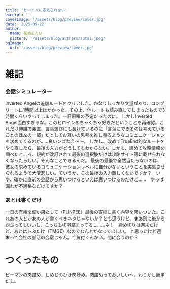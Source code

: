 ```yaml
---
title: 'ヒロインに応えられない'
excerpt: ''
coverImage: '/assets/blog/preview/cover.jpg'
date: '2025-09-22'
author:
  name: 花初そたい
  picture: '/assets/blog/authors/sotai.jpeg'
ogImage:
  url: '/assets/blog/preview/cover.jpg'
---
```

# 雑記
### 会話シミュレーター
Inverted Angelの追加ルートをクリアした。かなりしっかり文量があり、コンプリートに1時間以上はかかった。その上、他ルートも読み直してしまったもので3時間くらいやってしまった。一日原稿の予定だったのに。
しかしInverted Angel面白すぎるな。このヒロインめちゃくちゃ好きだということを再確認。これだけ博識で素直、言葉遊びにも長けているのに「言葉にできるのは考えていることのほんの一部」だとしてお互いの思考を推し量るようなコミュニケーションを求めてくるのが……良いンゴねえ～～。
しかし、改めてTrueEnd的なルートをやり直したら、最後の入力がどうしてもわからない。しかも、諦めて攻略情報を調べたところ、規約が改訂されて最後の選択肢だけは攻略サイト等に載せられなくなったらしい。そんなことできるんだ。
最後の最後で全然当たらないのは、彼女の求めているコミュニケーションレベルに自分がないということを実感させられるようで大変悲しい。ていうか、この最後の入力難しくないですか？　いや、確かに直前の会話から思いつけるといえば思いつけるのだけど……　やっぱ漏れが不適格なだけですか？

### あとは書くだけ
一日の有給を使い果たして（PUNPEE）最後の寄稿に書く内容を思いついた。これあの人とかあの人が書くべきネタじゃないか？とも思うけど、まあ別に後からかぶってもいいし、こっちも切羽詰まってるし……ネ！　締め切りは週末だけど、あとはトぶだけ（TMGE）なのでなんとかなってほしい。
と思ったけど週末って会社の部活の合宿じゃん。今気付くんかい。間に合うのか？

# つくったもの
ピーマンの肉詰め、しめじのひき肉炒め。肉詰めっておいしい～。わりかし簡単だし。
